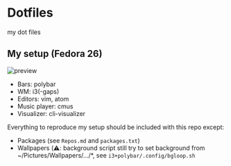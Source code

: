 # Dotfiles
my dot files

## My setup (Fedora 26)
![preview](https://cdn.discordapp.com/attachments/356776538584121347/359519874961244160/2017-09-19-040325_1920x1080_scrot.png)
- Bars: polybar
- WM: i3(-gaps)
- Editors: vim, atom
- Music player: cmus
- Visualizer: cli-visualizer

Everything to reproduce my setup should be included with this repo except:
- Packages (see `Repos.md` and `packages.txt`)
- Wallpapers (:warning:: background script still try to set background from ~/Pictures/Wallpapers/.../\*, see `i3+polybar/.config/bgloop.sh`
